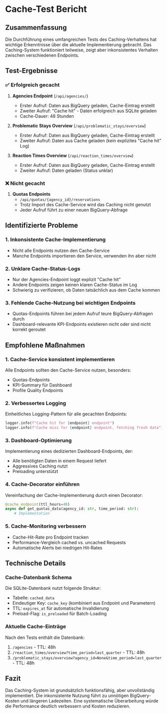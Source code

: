 # Cache-Test Bericht

## Zusammenfassung
Die Durchführung eines umfangreichen Tests des Caching-Verhaltens hat wichtige Erkenntnisse über die aktuelle Implementierung gebracht. Das Caching-System funktioniert teilweise, zeigt aber inkonsistentes Verhalten zwischen verschiedenen Endpoints.

## Test-Ergebnisse

### ✅ Erfolgreich gecacht

1. **Agencies Endpoint** (`/api/agencies/`)
   - Erster Aufruf: Daten aus BigQuery geladen, Cache-Eintrag erstellt
   - Zweiter Aufruf: "Cache hit" - Daten erfolgreich aus SQLite geladen
   - Cache-Dauer: 48 Stunden

2. **Problematic Stays Overview** (`/api/problematic_stays/overview`)
   - Erster Aufruf: Daten aus BigQuery geladen, Cache-Eintrag erstellt
   - Zweiter Aufruf: Daten aus Cache geladen (kein explizites "Cache hit" Log)

3. **Reaction Times Overview** (`/api/reaction_times/overview`)
   - Erster Aufruf: Daten aus BigQuery geladen, Cache-Eintrag erstellt
   - Zweiter Aufruf: Daten geladen (Status unklar)

### ❌ Nicht gecacht

1. **Quotas Endpoints**
   - `/api/quotas/{agency_id}/reservations`
   - Trotz Import des Cache-Service wird das Caching nicht genutzt
   - Jeder Aufruf führt zu einer neuen BigQuery-Abfrage

## Identifizierte Probleme

### 1. Inkonsistente Cache-Implementierung
- Nicht alle Endpoints nutzen den Cache-Service
- Manche Endpoints importieren den Service, verwenden ihn aber nicht

### 2. Unklare Cache-Status-Logs
- Nur der Agencies-Endpoint loggt explizit "Cache hit"
- Andere Endpoints zeigen keinen klaren Cache-Status im Log
- Schwierig zu verifizieren, ob Daten tatsächlich aus dem Cache kommen

### 3. Fehlende Cache-Nutzung bei wichtigen Endpoints
- Quotas-Endpoints führen bei jedem Aufruf teure BigQuery-Abfragen durch
- Dashboard-relevante KPI-Endpoints existieren nicht oder sind nicht korrekt geroutet

## Empfohlene Maßnahmen

### 1. Cache-Service konsistent implementieren
Alle Endpoints sollten den Cache-Service nutzen, besonders:
- Quotas-Endpoints
- KPI-Summary für Dashboard
- Profile Quality Endpoints

### 2. Verbessertes Logging
Einheitliches Logging-Pattern für alle gecachten Endpoints:
```python
logger.info(f"Cache hit for {endpoint} endpoint")
logger.info(f"Cache miss for {endpoint} endpoint, fetching fresh data")
```

### 3. Dashboard-Optimierung
Implementierung eines dedizierten Dashboard-Endpoints, der:
- Alle benötigten Daten in einem Request liefert
- Aggressives Caching nutzt
- Preloading unterstützt

### 4. Cache-Decorator einführen
Vereinfachung der Cache-Implementierung durch einen Decorator:
```python
@cache_endpoint(ttl_hours=48)
async def get_quotas_data(agency_id: str, time_period: str):
    # Implementation
```

### 5. Cache-Monitoring verbessern
- Cache-Hit-Rate pro Endpoint tracken
- Performance-Vergleich cached vs. uncached Requests
- Automatische Alerts bei niedrigen Hit-Rates

## Technische Details

### Cache-Datenbank Schema
Die SQLite-Datenbank nutzt folgende Struktur:
- Tabelle: `cached_data`
- Eindeutiger Key: `cache_key` (kombiniert aus Endpoint und Parametern)
- TTL: `expires_at` für automatische Invalidierung
- Preload-Flag: `is_preloaded` für Batch-Loading

### Aktuelle Cache-Einträge
Nach den Tests enthält die Datenbank:
1. `/agencies` - TTL: 48h
2. `/reaction_times/overview?time_period=last_quarter` - TTL: 48h
3. `/problematic_stays/overview?agency_id=None&time_period=last_quarter` - TTL: 48h

## Fazit
Das Caching-System ist grundsätzlich funktionsfähig, aber unvollständig implementiert. Die inkonsistente Nutzung führt zu unnötigen BigQuery-Kosten und längeren Ladezeiten. Eine systematische Überarbeitung würde die Performance deutlich verbessern und Kosten reduzieren.